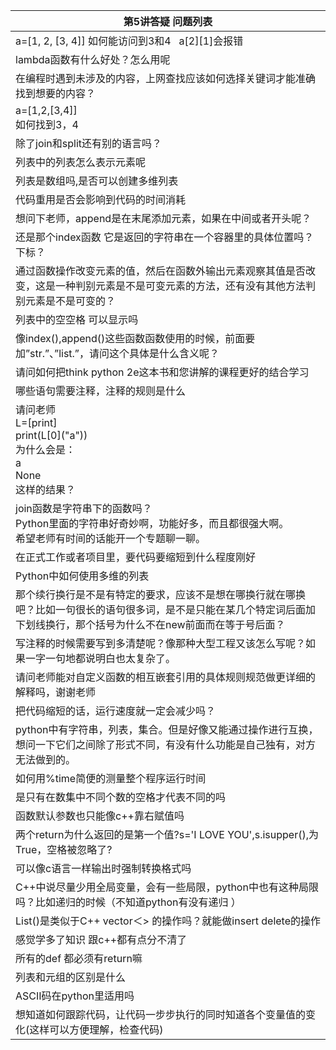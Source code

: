 | 第5讲答疑&nbsp;问题列表  |
|--------------|
|a=[1, 2, [3, 4]]&nbsp;如何能访问到3和4&nbsp;&nbsp;&nbsp;a[2][1]会报错|
|lambda函数有什么好处？怎么用呢|
|在编程时遇到未涉及的内容，上网查找应该如何选择关键词才能准确找到想要的内容？|
|a=[1,2,[3,4]]<br>如何找到3，4|
|除了join和split还有别的语言吗？|
|列表中的列表怎么表示元素呢|
|列表是数组吗,是否可以创建多维列表|
|代码重用是否会影响到代码的时间消耗|
|想问下老师，append是在末尾添加元素，如果在中间或者开头呢？|
|还是那个index函数&nbsp;它是返回的字符串在一个容器里的具体位置吗？下标？|
|通过函数操作改变元素的值，然后在函数外输出元素观察其值是否改变，这是一种判别元素是不是可变元素的方法，还有没有其他方法判别元素是不是可变的？|
|列表中的空空格&nbsp;可以显示吗|
|像index(),append()这些函数函数使用的时候，前面要加”str.”、”list.”，请问这个具体是什么含义呢？|
|请问如何把think&nbsp;python&nbsp;2e这本书和您讲解的课程更好的结合学习|
|哪些语句需要注释，注释的规则是什么|
|请问老师<br>L=[print]<br>print(L\[0\]("a"))<br>为什么会是：<br>a<br>None<br>这样的结果？|
|join函数是字符串下的函数吗？<br>Python里面的字符串好奇妙啊，功能好多，而且都很强大啊。<br>希望老师有时间的话能开一个专题聊一聊。|
|在正式工作或者项目里，要代码要缩短到什么程度刚好|
|Python中如何使用多维的列表|
|那个续行换行是不是有特定的要求，应该不是想在哪换行就在哪换吧？比如一句很长的语句很多词，是不是只能在某几个特定词后面加下划线换行，那个括号为什么不在new前面而在等于号后面？|
|写注释的时候需要写到多清楚呢？像那种大型工程又该怎么写呢？如果一字一句地都说明白也太复杂了。|
|请问老师能对自定义函数的相互嵌套引用的具体规则规范做更详细的解释吗，谢谢老师|
|把代码缩短的话，运行速度就一定会减少吗？|
|python中有字符串，列表，集合。但是好像又能通过操作进行互换，想问一下它们之间除了形式不同，有没有什么功能是自己独有，对方无法做到的。|
|如何用%time简便的测量整个程序运行时间|
|是只有在数集中不同个数的空格才代表不同的吗|
|函数默认参数也只能像c++靠右赋值吗|
|两个return为什么返回的是第一个值?s='I&nbsp;LOVE&nbsp;YOU',s.isupper(),为True，空格被忽略了?|
|可以像c语言一样输出时强制转换格式吗|
|C++中说尽量少用全局变量，会有一些局限，python中也有这种局限吗？比如递归的时候（不知道python有没有递归&nbsp;）|
|List()是类似于C++&nbsp;vector＜>&nbsp;的操作吗？就能做insert&nbsp;delete的操作|
|感觉学多了知识&nbsp;跟c++都有点分不清了|
|所有的def&nbsp;都必须有return嘛|
|列表和元组的区别是什么|
|ASCII码在python里适用吗|
|想知道如何跟踪代码，让代码一步步执行的同时知道各个变量值的变化(这样可以方便理解，检查代码)|